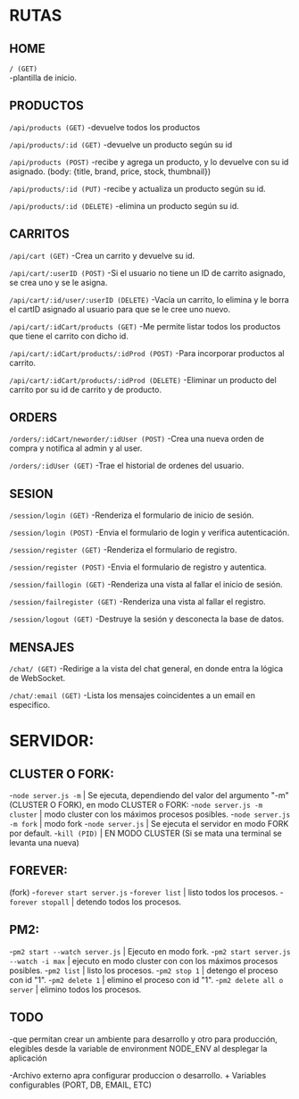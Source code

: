 # RUTAS

## HOME 

`/ (GET)`  
-plantilla de inicio.

## PRODUCTOS

`/api/products (GET)`
-devuelve todos los productos

`/api/products/:id (GET)`
-devuelve un producto según su id

`/api/products (POST)` 
-recibe y agrega un producto, y lo devuelve con su id asignado. (body: {title, brand, price, stock, thumbnail})

`/api/products/:id (PUT)` 
-recibe y actualiza un producto según su id.

`/api/products/:id (DELETE)` 
-elimina un producto según su id.

## CARRITOS

`/api/cart (GET)` 
-Crea un carrito y devuelve su id.

`/api/cart/:userID (POST)`
-Si el usuario no tiene un ID de carrito asignado, se crea uno y se le asigna.

`/api/cart/:id/user/:userID (DELETE)` 
-Vacía un carrito, lo elimina y le borra el cartID asignado al usuario para que se le cree uno nuevo.

`/api/cart/:idCart/products (GET)` 
-Me permite listar todos los productos que tiene el carrito con dicho id.

`/api/cart/:idCart/products/:idProd (POST)` 
-Para incorporar productos al carrito.

`/api/cart/:idCart/products/:idProd (DELETE)` 
-Eliminar un producto del carrito por su id de carrito y de producto.

## ORDERS

`/orders/:idCart/neworder/:idUser (POST)`
-Crea una nueva orden de compra y notifica al admin y al user.

`/orders/:idUser (GET)`
-Trae el historial de ordenes del usuario.

## SESION

`/session/login (GET)`
-Renderiza el formulario de inicio de sesión.

`/session/login (POST)`
-Envia el formulario de login y verifica autenticación.

`/session/register (GET)`
-Renderiza el formulario de registro.

`/session/register (POST)`
-Envia el formulario de registro y autentica.

`/session/faillogin (GET)`
-Renderiza una vista al fallar el inicio de sesión.

`/session/failregister (GET)`
-Renderiza una vista al fallar el registro.

`/session/logout (GET)`
-Destruye la sesión y desconecta la base de datos.

## MENSAJES

`/chat/ (GET)`
-Redirige a la vista del chat general, en donde entra la lógica de WebSocket.

`/chat/:email (GET)`
-Lista los mensajes coincidentes a un email en especifico.


# SERVIDOR:
## CLUSTER O FORK:
-`node server.js -m` | Se ejecuta, dependiendo del valor del argumento "-m" (CLUSTER O FORK), en modo CLUSTER o FORK:
-`node server.js -m cluster` | modo cluster con los máximos procesos posibles.
-`node server.js -m fork` | modo fork
-`node server.js` | Se ejecuta el servidor en modo FORK por default.
-`kill (PID)` | EN MODO CLUSTER (Si se mata una terminal se levanta una nueva)

## FOREVER:
(fork)
-`forever start server.js`
-`forever list` | listo todos los procesos.
-`forever stopall` | detendo todos los procesos.

## PM2:
-`pm2 start --watch server.js` | Ejecuto en modo fork.
-`pm2 start server.js --watch -i max` | ejecuto en modo cluster con con los máximos procesos posibles.
-`pm2 list` | listo los procesos.
-`pm2 stop 1` | detengo el proceso con id "1".
-`pm2 delete 1` | elimino el proceso con id "1".
-`pm2 delete all o server` | elimino todos los procesos.


## TODO 
-que permitan crear un ambiente para desarrollo y otro para producción, elegibles desde la variable de environment NODE_ENV al desplegar la aplicación

-Archivo externo apra configurar produccion o desarrollo. + Variables configurables (PORT, DB, EMAIL, ETC)
